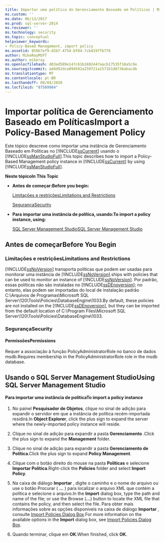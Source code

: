 ```yaml
---
title: Importar uma política do Gerenciamento Baseado em Políticas | Microsoft Docs
ms.custom: ''
ms.date: 06/13/2017
ms.prod: sql-server-2014
ms.reviewer: ''
ms.technology: security
ms.topic: conceptual
helpviewer_keywords:
- Policy-Based Management, import policy
ms.assetid: 850b7ef9-d2b7-4754-bf04-7cb419ffb776
author: MikeRayMSFT
ms.author: mikeray
ms.openlocfilehash: d83ed589e147c61b1692447aacb17535f18a5c9e
ms.sourcegitcommit: ad4d92dce894592a259721a1571b1d8736abacdb
ms.translationtype: MT
ms.contentlocale: pt-BR
ms.lasthandoff: 08/04/2020
ms.locfileid: "87569984"
---
```

# <a name="import-a-policy-based-management-policy"></a><span data-ttu-id="a4e42-102">Importar política de Gerenciamento Baseado em Políticas</span><span class="sxs-lookup"><span data-stu-id="a4e42-102">Import a Policy-Based Management Policy</span></span>
  <span data-ttu-id="a4e42-103">Este tópico descreve como importar uma instância de Gerenciamento Baseado em Políticas no [!INCLUDE[ssCurrent](../../includes/sscurrent-md.md)] usando o [!INCLUDE[ssManStudioFull](../../includes/ssmanstudiofull-md.md)].</span><span class="sxs-lookup"><span data-stu-id="a4e42-103">This topic describes how to import a Policy-Based Management policy instance in [!INCLUDE[ssCurrent](../../includes/sscurrent-md.md)] by using [!INCLUDE[ssManStudioFull](../../includes/ssmanstudiofull-md.md)].</span></span>  
  
 <span data-ttu-id="a4e42-104">**Neste tópico**</span><span class="sxs-lookup"><span data-stu-id="a4e42-104">**In This Topic**</span></span>  
  
-   <span data-ttu-id="a4e42-105">**Antes de começar:**</span><span class="sxs-lookup"><span data-stu-id="a4e42-105">**Before you begin:**</span></span>  
  
     [<span data-ttu-id="a4e42-106">Limitações e restrições</span><span class="sxs-lookup"><span data-stu-id="a4e42-106">Limitations and Restrictions</span></span>](#Restrictions)  
  
     [<span data-ttu-id="a4e42-107">Segurança</span><span class="sxs-lookup"><span data-stu-id="a4e42-107">Security</span></span>](#Security)  
  
-   <span data-ttu-id="a4e42-108">**Para importar uma instância de política, usando:**</span><span class="sxs-lookup"><span data-stu-id="a4e42-108">**To import a policy instance, using:**</span></span>  
  
     [<span data-ttu-id="a4e42-109">SQL Server Management Studio</span><span class="sxs-lookup"><span data-stu-id="a4e42-109">SQL Server Management Studio</span></span>](#SSMSProcedure)  
  
##  <a name="before-you-begin"></a><a name="BeforeYouBegin"></a> <span data-ttu-id="a4e42-110">Antes de começar</span><span class="sxs-lookup"><span data-stu-id="a4e42-110">Before You Begin</span></span>  
  
###  <a name="limitations-and-restrictions"></a><a name="Restrictions"></a> <span data-ttu-id="a4e42-111">Limitações e restrições</span><span class="sxs-lookup"><span data-stu-id="a4e42-111">Limitations and Restrictions</span></span>  
 [!INCLUDE[ssNoVersion](../../includes/ssnoversion-md.md)] <span data-ttu-id="a4e42-112">transporta políticas que podem ser usadas para monitorar uma instância de [!INCLUDE[ssNoVersion](../../includes/ssnoversion-md.md)].</span><span class="sxs-lookup"><span data-stu-id="a4e42-112">ships with policies that can be used to monitor an instance of [!INCLUDE[ssNoVersion](../../includes/ssnoversion-md.md)].</span></span> <span data-ttu-id="a4e42-113">Por padrão, essas políticas não são instaladas no [!INCLUDE[ssDEnoversion](../../includes/ssdenoversion-md.md)]; no entanto, elas podem ser importadas do local de instalação padrão C:\Arquivos de Programas\Microsoft SQL Server\120\Tools\Policies\DatabaseEngine\1033.</span><span class="sxs-lookup"><span data-stu-id="a4e42-113">By default, these policies are not installed on the [!INCLUDE[ssDEnoversion](../../includes/ssdenoversion-md.md)], but they can be imported from the default location of C:\Program Files\Microsoft SQL Server\120\Tools\Policies\DatabaseEngine\1033.</span></span>  
  
###  <a name="security"></a><a name="Security"></a> <span data-ttu-id="a4e42-114">Segurança</span><span class="sxs-lookup"><span data-stu-id="a4e42-114">Security</span></span>  
  
####  <a name="permissions"></a><a name="Permissions"></a> <span data-ttu-id="a4e42-115">Permissões</span><span class="sxs-lookup"><span data-stu-id="a4e42-115">Permissions</span></span>  
 <span data-ttu-id="a4e42-116">Requer a associação à função PolicyAdministratorRole no banco de dados msdb.</span><span class="sxs-lookup"><span data-stu-id="a4e42-116">Requires membership in the PolicyAdministratorRole role in the msdb database.</span></span>  
  
##  <a name="using-sql-server-management-studio"></a><a name="SSMSProcedure"></a> <span data-ttu-id="a4e42-117">Usando o SQL Server Management Studio</span><span class="sxs-lookup"><span data-stu-id="a4e42-117">Using SQL Server Management Studio</span></span>  
  
#### <a name="to-import-a-policy-instance"></a><span data-ttu-id="a4e42-118">Para importar uma instância de política</span><span class="sxs-lookup"><span data-stu-id="a4e42-118">To import a policy instance</span></span>  
  
1.  <span data-ttu-id="a4e42-119">No painel **Pesquisador de Objetos**, clique no sinal de adição para expandir o servidor em que a instância de política recém-importada residirá.</span><span class="sxs-lookup"><span data-stu-id="a4e42-119">In **Object Explorer**, click the plus sign to expand the server where the newly-imported policy instance will reside.</span></span>  
  
2.  <span data-ttu-id="a4e42-120">Clique no sinal de adição para expandir a pasta **Gerenciamento** .</span><span class="sxs-lookup"><span data-stu-id="a4e42-120">Click the plus sign to expand the **Management** folder.</span></span>  
  
3.  <span data-ttu-id="a4e42-121">Clique no sinal de adição para expandir a pasta **Gerenciamento de Política**.</span><span class="sxs-lookup"><span data-stu-id="a4e42-121">Click the plus sign to expand **Policy Management**.</span></span>  
  
4.  <span data-ttu-id="a4e42-122">Clique com o botão direito do mouse na pasta **Políticas** e selecione **Importar Política**.</span><span class="sxs-lookup"><span data-stu-id="a4e42-122">Right-click the **Policies** folder and select **Import Policy**.</span></span>  
  
5.  <span data-ttu-id="a4e42-123">Na caixa de diálogo **Importar** , digite o caminho e o nome do arquivo ou use o botão Procurar ( **...** ) para localizar o arquivo XML que contém a política e selecione o arquivo.</span><span class="sxs-lookup"><span data-stu-id="a4e42-123">In the **Import** dialog box, type the path and name of the file; or use the Browse (**...**) button to locate the XML file that contains the policy, and then select the file.</span></span> <span data-ttu-id="a4e42-124">Para obter mais informações sobre as opções disponíveis na caixa de diálogo **Importar** , consulte [Import Policies Dialog Box](import-policies-dialog-box.md).</span><span class="sxs-lookup"><span data-stu-id="a4e42-124">For more information on the available options in the **Import** dialog box, see [Import Policies Dialog Box](import-policies-dialog-box.md).</span></span>  
  
6.  <span data-ttu-id="a4e42-125">Quando terminar, clique em **OK**.</span><span class="sxs-lookup"><span data-stu-id="a4e42-125">When finished, click **OK**.</span></span>  
  
  
